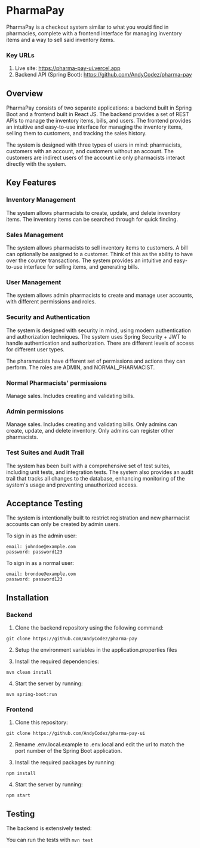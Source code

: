 # PharmaPay

PharmaPay is a checkout system similar to what you would find in pharmacies, complete with a frontend interface for managing inventory items and a way to sell said inventory items.

### Key URLs

1. Live site: https://pharma-pay-ui.vercel.app
2. Backend API (Spring Boot): https://github.com/AndyCodez/pharma-pay

## Overview

PharmaPay consists of two separate applications: a backend built in Spring Boot and a frontend built in React JS. The backend provides a set of REST APIs to manage the inventory items, bills, and users. The frontend provides an intuitive and easy-to-use interface for managing the inventory items, selling them to customers, and tracking the sales history.

The system is designed with three types of users in mind: pharmacists, customers with an account, and customers without an account. The customers are indirect users of the account i.e only pharmacists interact directly with the system.

## Key Features

### Inventory Management

The system allows pharmacists to create, update, and delete inventory items. The inventory items can be searched through for quick finding.

### Sales Management

The system allows pharmacists to sell inventory items to customers. A bill can optionally be assigned to a customer. Think of this as the ability to have over the counter transactions. The system provides an intuitive and easy-to-use interface for selling items, and generating bills.

### User Management

The system allows admin pharmacists to create and manage user accounts, with different permissions and roles.

### Security and Authentication

The system is designed with security in mind, using modern authentication and authorization techniques. The system uses Spring Security + JWT to handle authentication and authorization. There are different levels of access for different user types.

The pharamacists have different set of permissions and actions they can perform. The roles are ADMIN, and NORMAL_PHARMACIST.

### Normal Pharmacists' permissions

Manage sales. Includes creating and validating bills.

### Admin permissions

Manage sales. Includes creating and validating bills.
Only admins can create, update, and delete inventory.
Only admins can register other pharmacists.

### Test Suites and Audit Trail

The system has been built with a comprehensive set of test suites, including unit tests, and integration tests. The system also provides an audit trail that tracks all changes to the database, enhancing monitoring of the system's usage and preventing unauthorized access.

## Acceptance Testing

The system is intentionally built to restrict registration and new pharmacist accounts can only be created by admin users.

To sign in as the admin user:

```
email: johndoe@example.com
password: password123
```

To sign in as a normal user:

```
email: brondoe@example.com
password: password123
```

## Installation

### Backend

1. Clone the backend repository using the following command:

`git clone https://github.com/AndyCodez/pharma-pay`

2. Setup the environment variables in the application.properties files

3. Install the required dependencies:

`mvn clean install`

4. Start the server by running:

`mvn spring-boot:run`

### Frontend

1. Clone this repository:

`git clone https://github.com/AndyCodez/pharma-pay-ui`

2. Rename .env.local.example to .env.local and edit the url to match the port number of the Spring Boot application.

3. Install the required packages by running:

`npm install`

4. Start the server by running:

`npm start`

## Testing

The backend is extensively tested:

You can run the tests with `mvn test`
